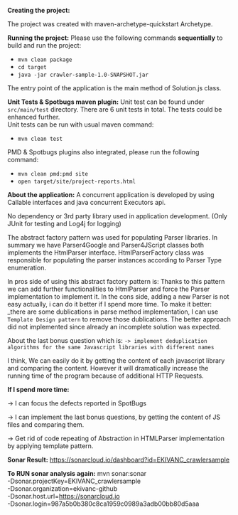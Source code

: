 
**Creating the project:**

The project was created with maven-archetype-quickstart Archetype.


**Running the project:**
Please use the following commands **sequentially** to build and run the project:

- `mvn clean package`
- `cd target`
- `java -jar crawler-sample-1.0-SNAPSHOT.jar`

The entry point of the application is the main method of Solution.js class.

**Unit Tests & Spotbugs maven plugin:**
Unit test can be found under ``src/main/test`` directory. There are 6 unit tests in total. 
The tests could be enhanced further.  
Unit tests can be run with usual maven command:
- `mvn clean test`

PMD & Spotbugs plugins also integrated, please run the following command:
- `mvn clean pmd:pmd site`  
- `open target/site/project-reports.html`


**About the application:**
A concurrent application is developed by using Callable interfaces and java concurrent Executors api.

No dependency or 3rd party library used in application development. (Only JUnit for testing and Log4j for logging)

The abstract factory pattern was used for populating Parser libraries.
In summary we have Parser4Google and Parser4JScript classes both implements the HtmlParser interface.
HtmlParserFactory class was responsible for populating the parser instances according to Parser Type enumeration.

In pros side of using this abstract factory pattern is: 
Thanks to this pattern we can add further functionalities to HtmlParser and force the Parser implementation to implement it. 
In the cons side, adding a new Parser is not easy actually, i can do it better if I spend more time.
To make it better: 
_there are some dublications in parse method implementation,  I can  use ``Template Design pattern`` to remove those dublications.
The better approach did not implemented since already an incomplete solution was expected. 


About the last bonus question which is:
``-> implement deduplication algorithms for the same Javascript libraries with different names``

I think, We can easily do it by getting the content of each javascript library and comparing the content.
However it will dramatically increase the running time of the program because of additional HTTP Requests.

**If I spend more time:**

-> I can focus the defects reported in SpotBugs

-> I can implement the last bonus questions, by getting the content of JS files and comparing them.

-> Get rid of code repeating of Abstraction in HTMLParser implementation by applying template pattern.


**Sonar Result:**
https://sonarcloud.io/dashboard?id=EKIVANC_crawlersample

**To RUN sonar analysis again:**
mvn sonar:sonar \
  -Dsonar.projectKey=EKIVANC_crawlersample \
  -Dsonar.organization=ekivanc-github \
  -Dsonar.host.url=https://sonarcloud.io \
  -Dsonar.login=987a5b0b380c8ca1959c0989a3adb00bb80d5aaa
  
  


  
